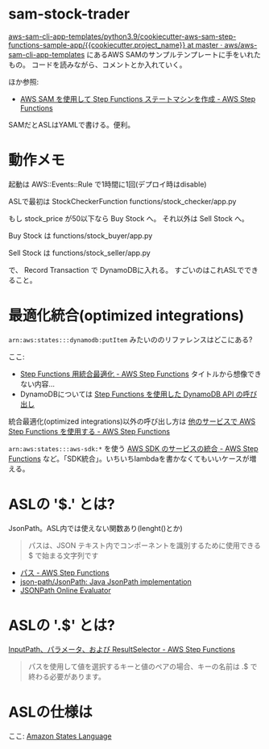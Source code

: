 # sam-stock-trader

[aws-sam-cli-app-templates/python3.9/cookiecutter-aws-sam-step-functions-sample-app/{{cookiecutter.project_name}} at master · aws/aws-sam-cli-app-templates](https://github.com/aws/aws-sam-cli-app-templates/tree/master/python3.9/cookiecutter-aws-sam-step-functions-sample-app/%7B%7Bcookiecutter.project_name%7D%7D)
にあるAWS SAMのサンプルテンプレートに手をいれたもの。
コードを読みながら、コメントとか入れていく。

ほか参照:
- [AWS SAM を使用して Step Functions ステートマシンを作成 - AWS Step Functions](https://docs.aws.amazon.com/ja_jp/step-functions/latest/dg/tutorial-state-machine-using-sam.html)

SAMだとASLはYAMLで書ける。便利。

# 動作メモ

起動は
AWS::Events::Rule
で1時間に1回(デプロイ時はdisable)

ASLで最初は
StockCheckerFunction
functions/stock_checker/app.py

もし stock_price が50以下なら
Buy Stock へ。
それ以外は Sell Stock へ。

Buy Stock は
functions/stock_buyer/app.py

Sell Stock は
functions/stock_seller/app.py

で、
Record Transaction で
DynamoDBに入れる。
すごいのはこれASLでできること。


# 最適化統合(optimized integrations)

`arn:aws:states:::dynamodb:putItem`
みたいののリファレンスはどこにある?

ここ:
- [Step Functions 用統合最適化 - AWS Step Functions](https://docs.aws.amazon.com/ja_jp/step-functions/latest/dg/connect-supported-services.html) タイトルから想像できない内容...
- DynamoDBについては [Step Functions を使用した DynamoDB API の呼び出し](https://docs.aws.amazon.com/ja_jp/step-functions/latest/dg/connect-ddb.html)

統合最適化(optimized integrations)以外の呼び出し方は
[他のサービスで AWS Step Functions を使用する - AWS Step Functions](https://docs.aws.amazon.com/ja_jp/step-functions/latest/dg/concepts-service-integrations.html)

`arn:aws:states:::aws-sdk:*` を使う
[AWS SDK のサービスの統合 - AWS Step Functions](https://docs.aws.amazon.com/ja_jp/step-functions/latest/dg/supported-services-awssdk.html)
など。「SDK統合」。いちいちlambdaを書かなくてもいいケースが増える。



# ASLの '$.' とは?

JsonPath。ASL内では使えない関数あり(lenght()とか)

> パスは、JSON テキスト内でコンポーネントを識別するために使用できる $ で始まる文字列です

- [パス - AWS Step Functions](https://docs.aws.amazon.com/ja_jp/step-functions/latest/dg/amazon-states-language-paths.html)
- [json-path/JsonPath: Java JsonPath implementation](https://github.com/json-path/JsonPath)
- [JSONPath Online Evaluator](https://jsonpath.com/)


# ASLの '.$' とは?

[InputPath、パラメータ、および ResultSelector - AWS Step Functions](https://docs.aws.amazon.com/ja_jp/ja_jp/step-functions/latest/dg/input-output-inputpath-params.html#input-output-parameters)

> パスを使用して値を選択するキーと値のペアの場合、キーの名前は .$ で終わる必要があります。


# ASLの仕様は

ここ: [Amazon States Language](https://states-language.net/)
